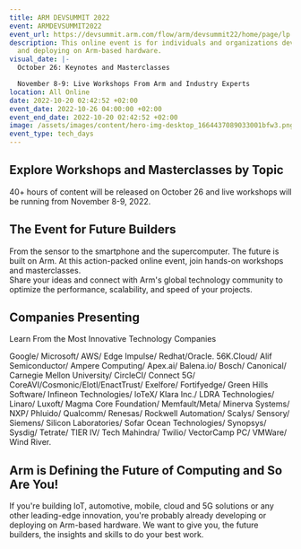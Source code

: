 ```yaml
---
title: ARM DEVSUMMIT 2022
event: ARMDEVSUMMIT2022
event_url: https://devsummit.arm.com/flow/arm/devsummit22/home/page/lp
description: This online event is for individuals and organizations developing
  and deploying on Arm-based hardware.
visual_date: |-
  October 26: Keynotes and Masterclasses

  November 8-9: Live Workshops From Arm and Industry Experts
location: All Online
date: 2022-10-20 02:42:52 +02:00
event_date: 2022-10-26 04:00:00 +02:00
event_end_date: 2022-10-20 02:42:52 +02:00
image: /assets/images/content/hero-img-desktop_1664437089033001bfw3.png
event_type: tech_days
---
```

## Explore Workshops and Masterclasses by Topic

40+ hours of content will be released on October 26 and live workshops will be running from November 8-9, 2022.



## The Event for Future Builders

From the sensor to the smartphone and the supercomputer. The future is built on Arm.
At this action-packed online event, join hands-on workshops and masterclasses. \
Share your ideas and connect with Arm's global technology community to optimize the performance, scalability, and speed of your projects.



## Companies Presenting

Learn From the Most Innovative Technology Companies

Google/ Microsoft/ AWS/ Edge Impulse/ Redhat/Oracle.
56K.Cloud/ Alif Semiconductor/ Ampere Computing/ Apex.ai/ Balena.io/ Bosch/ Canonical/
Carnegie Mellon University/ CircleCI/ Connect 5G/ CoreAVI/Cosmonic/Elotl/EnactTrust/
Exelfore/ Fortifyedge/ Green Hills Software/ Infineon Technologies/ loTeX/ Klara Inc./
LDRA Technologies/ Linaro/ Luxoft/ Magma Core Foundation/ Memfault/Meta/
Minerva Systems/ NXP/ Phluido/ Qualcomm/ Renesas/ Rockwell Automation/ Scalys/ Sensory/ Siemens/ Silicon Laboratories/ Sofar Ocean Technologies/ Synopsys/ Sysdig/ Tetrate/ TIER IV/ Tech Mahindra/ Twilio/ VectorCamp PC/ VMWare/ Wind River.



## Arm is Defining the Future of Computing and So Are You!

If you're building loT, automotive, mobile, cloud and 5G solutions or any
other leading-edge innovation, you're probably already developing or
deploying on Arm-based hardware. We want to give you, the future
builders, the insights and skills to do your best work.